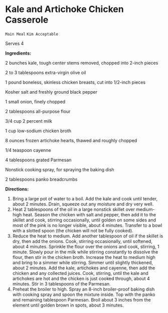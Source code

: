 # Kale and Artichoke Chicken Casserole

`Main Meal` `Kim Acceptable`

Serves 4

**Ingredients:**

2 bunches kale, tough center stems removed, chopped into 2-inch pieces

2 to 3 tablespoons extra-virgin olive oil 

1 pound boneless, skinless chicken breasts, cut into 1/2-inch pieces 

Kosher salt and freshly ground black pepper 

1 small onion, finely chopped 

2 tablespoons all-purpose flour 

3/4 cup 2 percent milk 

1 cup low-sodium chicken broth 

8 ounces frozen artichoke hearts, thawed and roughly chopped 

1/4 teaspoon cayenne 

4 tablespoons grated Parmesan

Nonstick cooking spray, for spraying the baking dish

2 tablespoons panko breadcrumbs 

**Directions:**

1. Bring a large pot of water to a boil. Add the kale and cook until tender, about 2 minutes. Drain, squeeze out any moisture and dry very well.
2. Heat 2 tablespoons of the oil in a large nonstick skillet over medium-high heat. Season the chicken with salt and pepper, then add it to the skillet and cook, stirring occasionally, until golden on some sides and most of the pink is no longer visible, about 4 minutes. Transfer to a bowl with a slotted spoon (the chicken will not be fully cooked).
3. Reduce the heat to medium. Add another tablespoon of oil if the skillet is dry, then add the onions. Cook, stirring occasionally, until softened, about 4 minutes. Sprinkle the flour over the onions and cook, stirring, 1 minute. Slowly pour in the milk while stirring constantly to dissolve the flour, then stir in the chicken broth. Increase the heat to medium high and bring to a simmer while stirring. Simmer until slightly thickened, about 2 minutes. Add the kale, artichokes and cayenne, then add the chicken and any collected juices. Cook, stirring, until the kale and artichokes are hot and the chicken is just cooked through, about 4 minutes. Stir in 3 tablespoons of the Parmesan.
4. Preheat the broiler to high. Spray an 8-inch broiler-proof baking dish with cooking spray and spoon the mixture inside. Top with the panko and remaining tablespoon Parmesan. Broil about 3 inches from the element until golden brown in spots, about 3 minutes.
